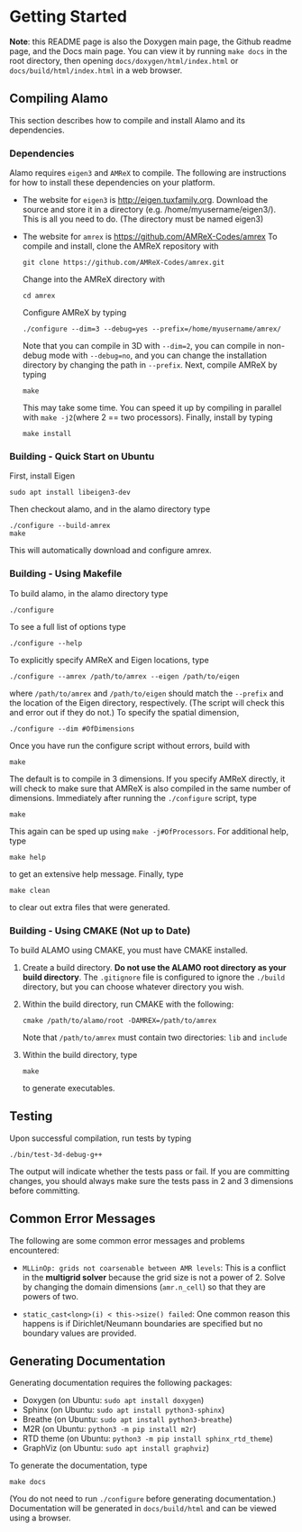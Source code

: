 # Getting Started #

**Note**: this README page is also the Doxygen main page, the Github readme page, and the Docs main page.
You can view it by running `make docs` in the root directory, then opening `docs/doxygen/html/index.html` or `docs/build/html/index.html` in a web browser. 

## Compiling Alamo ##

This section describes how to compile and install Alamo and its dependencies.

### Dependencies ###

Alamo requires `eigen3` and `AMReX` to compile. 
The following are instructions for how to install these dependencies on your platform.

* The website for `eigen3` is http://eigen.tuxfamily.org. 
  Download the source and store it in a directory (e.g. /home/myusername/eigen3/). 
  This is all you need to do.
  (The directory must be named eigen3)
* The website for `amrex` is https://github.com/AMReX-Codes/amrex
  To compile and install, clone the AMReX repository with 
  
      git clone https://github.com/AMReX-Codes/amrex.git
    
  Change into the AMReX directory with 
  
      cd amrex
  
  Configure AMReX by typing
  
      ./configure --dim=3 --debug=yes --prefix=/home/myusername/amrex/
  
  Note that you can compile in 3D with `--dim=2`, you can compile in non-debug mode with `--debug=no`, 
  and you can change the installation directory by changing the path in `--prefix`.
  Next, compile AMReX by typing
  
      make
      
  This may take some time. You can speed it up by compiling in parallel with `make -j2`(where 2 == two processors).
  Finally, install by typing
  
      make install
  

### Building - Quick Start on Ubuntu ###

First, install Eigen

    sudo apt install libeigen3-dev

Then checkout alamo, and in the alamo directory type

    ./configure --build-amrex
    make

This will automatically download and configure amrex. 

### Building - Using Makefile ###

To build alamo, in the alamo directory type

    ./configure

To see a full list of options type 

    ./configure --help

To explicitly specify AMReX and Eigen locations, type 

    ./configure --amrex /path/to/amrex --eigen /path/to/eigen

where `/path/to/amrex` and `/path/to/eigen` should match the `--prefix` and the location of the Eigen directory, respectively.
(The script will check this and error out if they do not.)
To specify the spatial dimension,

    ./configure --dim #OfDimensions

Once you have run the configure script without errors, build with

    make

The default is to compile in 3 dimensions.
If you specify AMReX directly, it will check to make sure that AMReX is also compiled in the same number of dimensions.
Immediately after running the `./configure` script, type

    make

This again can be sped up using `make -j#OfProcessors`.
For additional help, type 

    make help

to get an extensive help message.
Finally, type 

    make clean

to clear out extra files that were generated.

### Building - Using CMAKE (Not up to Date) ###

To build ALAMO using CMAKE, you must have CMAKE installed. 
1. Create a build directory.
   **Do not use the ALAMO root directory as your build directory**.
   The `.gitignore` file is configured to ignore the `./build` directory, but you can choose whatever directory you wish.
2. Within the build directory, run CMAKE with the following:

       cmake /path/to/alamo/root -DAMREX=/path/to/amrex
	   
   Note that `/path/to/amrex` must contain two directories: `lib` and `include`
3. Within the build directory, type

       make
		
   to generate executables.

## Testing ##

Upon successful compilation, run tests by typing

    ./bin/test-3d-debug-g++

The output will indicate whether the tests pass or fail.
If you are committing changes, you should always make sure the tests pass in 2 and 3 dimensions before committing.

## Common Error Messages ##

The following are some common error messages and problems encountered:

* `MLLinOp: grids not coarsenable between AMR levels`:
  This is a conflict in the **multigrid solver** because the grid size is not a power of 2.
  Solve by changing the domain dimensions (`amr.n_cell`) so that they are powers of two.

* `static_cast<long>(i) < this->size() failed`:
  One common reason this happens is if Dirichlet/Neumann boundaries are specified but no boundary values are provided.

## Generating Documentation ##

Generating documentation requires the following packages:

* Doxygen (on Ubuntu: `sudo apt install doxygen`)
* Sphinx (on Ubuntu: `sudo apt install python3-sphinx`)
* Breathe (on Ubuntu: `sudo apt install python3-breathe`)
* M2R (on Ubuntu: `python3 -m pip install m2r`)
* RTD theme (on Ubuntu: `python3 -m pip install sphinx_rtd_theme`)
* GraphViz (on Ubuntu: `sudo apt install graphviz`)

To generate the documentation, type

    make docs

(You do not need to run `./configure` before generating documentation.)
Documentation will be generated in `docs/build/html` and can be viewed using a browser.
